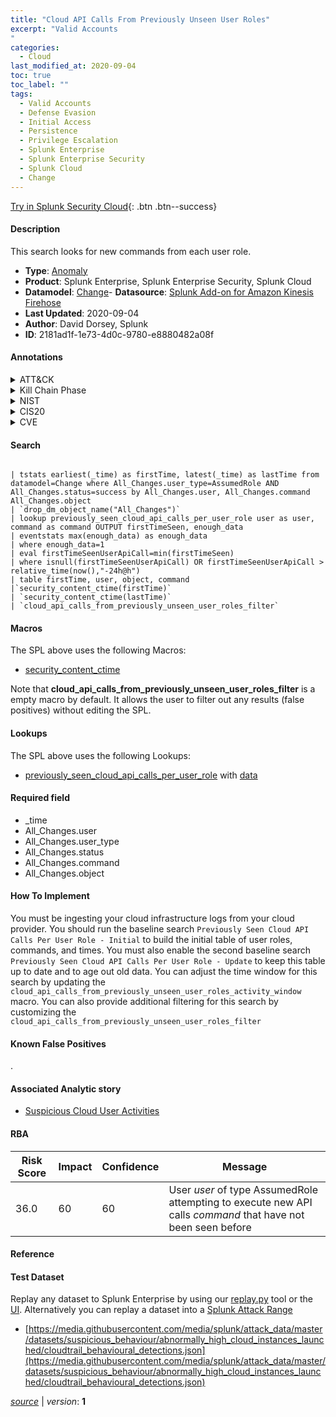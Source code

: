 ```yaml
---
title: "Cloud API Calls From Previously Unseen User Roles"
excerpt: "Valid Accounts
"
categories:
  - Cloud
last_modified_at: 2020-09-04
toc: true
toc_label: ""
tags:
  - Valid Accounts
  - Defense Evasion
  - Initial Access
  - Persistence
  - Privilege Escalation
  - Splunk Enterprise
  - Splunk Enterprise Security
  - Splunk Cloud
  - Change
---
```




[Try in Splunk Security Cloud](https://www.splunk.com/en_splunk_app_enrichmentus/cyber-security.html){: .btn .btn--success}

#### Description

This search looks for new commands from each user role.

- **Type**: [Anomaly](https://github.com/splunk/security_content/wiki/Detection-Analytic-Types)
- **Product**: Splunk Enterprise, Splunk Enterprise Security, Splunk Cloud
- **Datamodel**: [Change](https://docs.splunk.com/Documentation/CIM/latest/User/Change)- **Datasource**: [Splunk Add-on for Amazon Kinesis Firehose](https://splunkbase.splunk.com/app/3719)
- **Last Updated**: 2020-09-04
- **Author**: David Dorsey, Splunk
- **ID**: 2181ad1f-1e73-4d0c-9780-e8880482a08f


#### Annotations

<details>
  <summary>ATT&CK</summary>

<div markdown="1">


| ID             | Technique        |  Tactic             |
| -------------- | ---------------- |-------------------- |
| [T1078](https://attack.mitre.org/techniques/T1078/) | Valid Accounts | Defense Evasion, Initial Access, Persistence, Privilege Escalation |

</div>
</details>


<details>
  <summary>Kill Chain Phase</summary>

<div markdown="1">

* Actions on Objectives


</div>
</details>


<details>
  <summary>NIST</summary>

<div markdown="1">

* ID.AM



</div>
</details>

<details>
  <summary>CIS20</summary>

<div markdown="1">

* CIS 1



</div>
</details>

<details>
  <summary>CVE</summary>

<div markdown="1">


</div>
</details>

#### Search

```

| tstats earliest(_time) as firstTime, latest(_time) as lastTime from datamodel=Change where All_Changes.user_type=AssumedRole AND All_Changes.status=success by All_Changes.user, All_Changes.command All_Changes.object 
| `drop_dm_object_name("All_Changes")` 
| lookup previously_seen_cloud_api_calls_per_user_role user as user, command as command OUTPUT firstTimeSeen, enough_data 
| eventstats max(enough_data) as enough_data 
| where enough_data=1 
| eval firstTimeSeenUserApiCall=min(firstTimeSeen) 
| where isnull(firstTimeSeenUserApiCall) OR firstTimeSeenUserApiCall > relative_time(now(),"-24h@h") 
| table firstTime, user, object, command 
|`security_content_ctime(firstTime)` 
| `security_content_ctime(lastTime)`
| `cloud_api_calls_from_previously_unseen_user_roles_filter`
```

#### Macros
The SPL above uses the following Macros:
* [security_content_ctime](https://github.com/splunk/security_content/blob/develop/macros/security_content_ctime.yml)

Note that **cloud_api_calls_from_previously_unseen_user_roles_filter** is a empty macro by default. It allows the user to filter out any results (false positives) without editing the SPL.

#### Lookups
The SPL above uses the following Lookups:

* [previously_seen_cloud_api_calls_per_user_role](https://github.com/splunk/security_content/blob/develop/lookups/previously_seen_cloud_api_calls_per_user_role.yml) with [data](https://github.com/splunk/security_content/tree/develop/lookups/previously_seen_cloud_api_calls_per_user_role.csv)

#### Required field
* _time
* All_Changes.user
* All_Changes.user_type
* All_Changes.status
* All_Changes.command
* All_Changes.object


#### How To Implement
You must be ingesting your cloud infrastructure logs from your cloud provider.  You should run the baseline search `Previously Seen Cloud API Calls Per User Role - Initial` to build the initial table of user roles, commands, and times. You must also enable the second baseline search `Previously Seen Cloud API Calls Per User Role - Update` to keep this table up to date and to age out old data. You can adjust the time window for this search by updating the `cloud_api_calls_from_previously_unseen_user_roles_activity_window` macro. You can also provide additional filtering for this search by customizing the `cloud_api_calls_from_previously_unseen_user_roles_filter`

#### Known False Positives
.

#### Associated Analytic story
* [Suspicious Cloud User Activities](/stories/suspicious_cloud_user_activities)




#### RBA

| Risk Score  | Impact      | Confidence   | Message      |
| ----------- | ----------- |--------------|--------------|
| 36.0 | 60 | 60 | User $user$ of type AssumedRole attempting to execute new API calls $command$ that have not been seen before |


#### Reference


#### Test Dataset
Replay any dataset to Splunk Enterprise by using our [replay.py](https://github.com/splunk/attack_data#using-replaypy) tool or the [UI](https://github.com/splunk/attack_data#using-ui).
Alternatively you can replay a dataset into a [Splunk Attack Range](https://github.com/splunk/attack_range#replay-dumps-into-attack-range-splunk-server)


* [https://media.githubusercontent.com/media/splunk/attack_data/master/datasets/suspicious_behaviour/abnormally_high_cloud_instances_launched/cloudtrail_behavioural_detections.json](https://media.githubusercontent.com/media/splunk/attack_data/master/datasets/suspicious_behaviour/abnormally_high_cloud_instances_launched/cloudtrail_behavioural_detections.json)



[*source*](https://github.com/splunk/security_content/tree/develop/detections/cloud/cloud_api_calls_from_previously_unseen_user_roles.yml) \| *version*: **1**